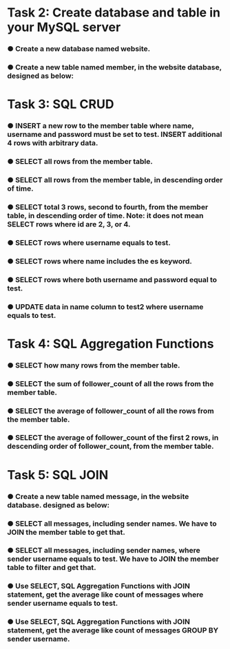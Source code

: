 # Task 2: Create database and table in your MySQL server
### ●	Create a new database named website.

### ●	Create a new table named member, in the website database, designed as below:

# Task 3: SQL CRUD
### ●	INSERT a new row to the member table where name, username and password must be set to test. INSERT additional 4 rows with arbitrary data.

### ●	SELECT all rows from the member table.

### ●	SELECT all rows from the member table, in descending order of time.

### ●	SELECT total 3 rows, second to fourth, from the member table, in descending order of time. Note: it does not mean SELECT rows where id are 2, 3, or 4.

### ●	SELECT rows where username equals to test.

### ●	SELECT rows where name includes the es keyword.

### ●	SELECT rows where both username and password equal to test.

### ●	UPDATE data in name column to test2 where username equals to test.

# Task 4: SQL Aggregation Functions
### ●	SELECT how many rows from the member table.

### ●	SELECT the sum of follower_count of all the rows from the member table.

### ●	SELECT the average of follower_count of all the rows from the member table.

### ●	SELECT the average of follower_count of the first 2 rows, in descending order of follower_count, from the member table.

# Task 5: SQL JOIN
### ●	Create a new table named message, in the website database. designed as below:

### ●	SELECT all messages, including sender names. We have to JOIN the member table to get that.

### ●	SELECT all messages, including sender names, where sender username equals to test. We have to JOIN the member table to filter and get that.

### ●	Use SELECT, SQL Aggregation Functions with JOIN statement, get the average like count of messages where sender username equals to test.

### ●	Use SELECT, SQL Aggregation Functions with JOIN statement, get the average like count of messages GROUP BY sender username.
